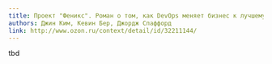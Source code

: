 ```yaml
---
title: Проект "Феникс". Роман о том, как DevOps меняет бизнес к лучшему
authors: Джин Ким, Кевин Бер, Джордж Спаффорд
link: http://www.ozon.ru/context/detail/id/32211144/
---
```


tbd
